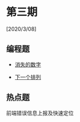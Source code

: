 # 第三期

[2020/3/08]

## 编程题

- [消失的数字](https://leetcode-cn.com/problems/missing-number-lcci/)

- [下一个排列](https://leetcode-cn.com/problems/next-permutation/)

## 热点题

前端错误信息上报及快速定位
